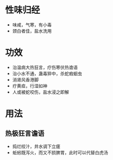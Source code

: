 # 性味归经
- 味咸，气寒，有小毒
- 颈白者佳，盐水洗用
# 功效
- 治温病大热狂言，疗伤寒伏热谵语
- 治小水不通，蛊毒猝中，杀蛇瘕蛔虫
- 消肾风香港脚
- 疗黄疸，行湿如神
- 人或被蛇咬伤，盐水浸之即解
# 用法
## 热极狂言谵语
- 捣烂绞汁，井水调下立瘥
- 蚯蚓既泻火，而又不损脾胃，此时可以代替白虎汤